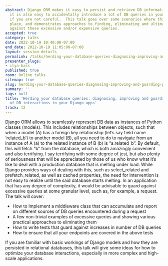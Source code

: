 ```yaml
---
abstract: Django ORM makes it easy to persist and retrieve DB information.  However
  it is also easy to accidentally introduce a lot of DB queries in your request flow
  if you are not careful.  This talk goes over some scenarios where this can take
  place, and demonstrates approaches to finding, eliminating and ultimately protecting
  against these excessive and/or expensive queries.
accepted: true
category: talks
date: 2022-10-19 10:40:00-07:00
end_date: 2022-10-19 11:05:00-07:00
layout: session-details
permalink: /talks/herding-your-database-queries-diagnosing-improving-and-guarding-performance-of-db-interactions-in-your-django-apps/
presenter_slugs:
- ilya-bass
published: true
room: Online talks
sitemap: true
slug: herding-your-database-queries-diagnosing-improving-and-guarding-performance-of-db-interactions-in-your-django-apps
summary: ''
tags: null
title: 'Herding your database queries: diagnosing, improving and guarding performance
  of DB interactions in your Django apps'
track: t2
---
```


Django ORM allows to seamlessly represent DB data as instances of Python classes (models).  This includes relationships between objects, such that when a model (A) has a foreign key relationship (let’s say field name ‘related_b’) to another model (B), all you need to do to navigate from an instance of A (a) to the related instance of B (b) is “a.related_b”.  By default, this will fetch “b” from the database, which is both amazingly convenient and also terrifying.  I say terrifying with some degree of jest, but also plenty of seriousness that will be appreciated by those of us who know what it’s like to deal with a production database that is melting under load.  While Django provides ways of dealing with this, such as select_related and prefetch_related, as well as cached properties, the need for intervention is not easy to realize until the said database starts melting.  In an application that has any degree of complexity, it would be advisable to guard against excessive queries at some granular level, such as, for example, a request.  The talk will cover:

* How to Implement a middleware class that can accumulate and report on different sources of DB queries encountered during a request
* A few non-trivial examples of excessive queries and showing various practical approaches to eliminating them
* How to write tests that guard against increases in number of DB queries
* How to ensure that all your endpoints are covered in the above tests

If you are familiar with basic workings of Django models and how they are persisted in relational databases, this talk will give some ideas for how to optimize your database interactions, especially in more complex and high-scale applications.
